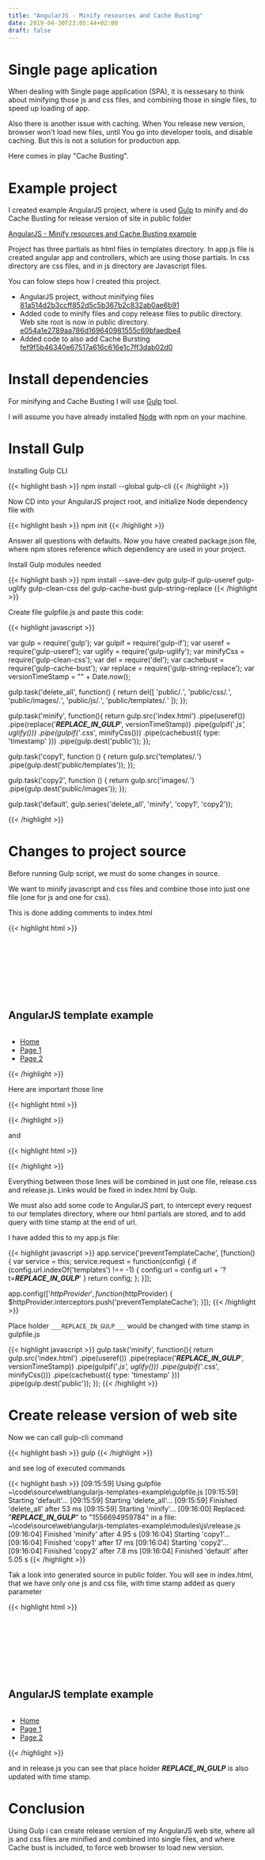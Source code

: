 ```yaml
---
title: "AngularJS - Minify resources and Cache Busting"
date: 2019-04-30T23:05:44+02:00
draft: false
---
```


# Single page aplication

When dealing with Single page application (SPA), it is nessesary to think about minifying those js and css files, and combining those in single files, to speed up loading of app.

Also there is another issue with caching. When You release new version, browser won't load new files, until You go into developer tools, and disable caching. But this is not a solution for production app.

Here comes in play "Cache Busting".

# Example project

I created example AngularJS project, where is used [Gulp](https://gulpjs.com/) to minify and do Cache Busting for release version of site in public folder

[AngularJS - Minify resources and Cache Busting example](https://github.com/dkeza/angularjs-templates-example)

Project has three partials as html files in templates directory. In app.js file is created angular app and controllers, which are using those partials.
In css directory are css files, and in js directory are Javascript files.

You can folow steps how I created this project.

* AngularJS project, without minifying files [81a514d2b3ccff852d5c5b367b2c832ab0ae6b91](https://github.com/dkeza/angularjs-templates-example/tree/81a514d2b3ccff852d5c5b367b2c832ab0ae6b91)
* Added code to minify files and copy release files to public directory. Web site root is now in public directory. [e054a1e2789aa786d169640981555c69bfaedbe4](https://github.com/dkeza/angularjs-templates-example/tree/e054a1e2789aa786d169640981555c69bfaedbe4)
* Added code to also add Cache Bursting [fef9f5b46340e67517a616c616e1c7ff3dab02d0](https://github.com/dkeza/angularjs-templates-example/tree/fef9f5b46340e67517a616c616e1c7ff3dab02d0)

# Install dependencies

For minifying and Cache Busting I will use [Gulp](https://gulpjs.com/) tool.

I will assume you have already installed [Node](https://nodejs.org/en/) with npm on your machine.

# Install Gulp

Installing Gulp CLI

{{< highlight bash >}}
npm install --global gulp-cli
{{< /highlight >}}

Now CD into your AngularJS project root, and initialize Node dependency file with

{{< highlight bash >}}
npm init
{{< /highlight >}}

Answer all questions with defaults.
Now you have created package.json file, where npm stores reference which dependency are used in your project.

Install Gulp modules needed

{{< highlight bash >}}
npm install --save-dev gulp gulp-if gulp-useref gulp-uglify gulp-clean-css del gulp-cache-bust gulp-string-replace
{{< /highlight >}}

Create file gulpfile.js and paste this code:

{{< highlight javascript >}}

var gulp  = require('gulp');
var gulpif = require('gulp-if');
var useref = require('gulp-useref');
var uglify = require('gulp-uglify');
var minifyCss = require('gulp-clean-css');
var del = require('del');
var cachebust = require('gulp-cache-bust');
var replace = require('gulp-string-replace');
var versionTimeStamp = "" + Date.now();

gulp.task('delete_all', function() {
  return del([
    'public/*.*',
    'public/css/*.*',
    'public/images/*.*',
    'public/js/*.*',
    'public/templates/*.*'
  ]);
});

gulp.task('minify', function(){
  return gulp.src('index.html')
          .pipe(useref())
          .pipe(replace('___REPLACE_IN_GULP___', versionTimeStamp))
          .pipe(gulpif('*.js', uglify()))
          .pipe(gulpif('*.css', minifyCss()))
          .pipe(cachebust({
            type: 'timestamp'
          }))
          .pipe(gulp.dest('public'));
});

gulp.task('copy1', function () {
    return gulp.src('templates/*.*')
        .pipe(gulp.dest('public/templates'));
});

gulp.task('copy2', function () {
  return gulp.src('images/*.*')
      .pipe(gulp.dest('public/images'));
});

gulp.task('default', gulp.series('delete_all', 'minify', 'copy1', 'copy2'));

{{< /highlight >}}

# Changes to project source

Before running Gulp script, we must do some changes in source.

We want to minify javascript and css files and combine those into just one file (one for js and one for css).

This is done adding comments to index.html

{{< highlight html >}}
<!DOCTYPE html>

<html lang="en">

<head>
  <meta charset="utf-8">
  <title>AngularJS template example</title>
  <meta name="viewport" content="width=device-width, initial-scale=1">
  <link href="//fonts.googleapis.com/css?family=Raleway:400,300,600" rel="stylesheet" type="text/css">
  <!-- build:css modules/css/release.css -->
  <link rel="stylesheet" href="css/normalize.css">
  <link rel="stylesheet" href="css/skeleton.css">
  <link rel="stylesheet" href="css/main.css">
  <!-- endbuild -->
  <link rel="icon" type="image/png" href="images/favicon.png">
</head>

<body>

  <div ng-app="App" class="container">
    <div class="row">
      <div class="one-half column" style="margin-top: 25%">
        <h2>AngularJS template example</h2>
        <div id="nav" class="fourteen columns">
          <ul>
            <li><a href="/">Home</a></li>
            <li><a href="/#!page1">Page 1</a></li>
            <li><a href="/#!page2">Page 2</a></li>
          </ul>
        </div>
        <div ng-controller="homeController">
          <div ng-view></div>
        </div>
      </div>
    </div>
  </div>

  <!-- build:js modules/js/release.js -->
  <script src="js/angular.min.js"></script>
  <script src="js/angular-route.min.js"></script>
  <script src="js/app.js"></script>
  <!-- endbuild -->

</body>

</html>
{{< /highlight >}}

Here are important those line

{{< highlight html >}}
<!-- build:css modules/css/release.css -->


<!-- endbuild -->
{{< /highlight >}}

and

{{< highlight html >}}
<!-- build:js modules/js/release.js -->


<!-- endbuild -->
{{< /highlight >}}

Everything between those lines will be combined in just one file, release.css and release.js. Links would be fixed in index.html by Gulp.

We must also add some code to AngularJS part, to intercept every request to our templates directory, where our html partials are stored, and to add query with time stamp at the end of url.

I have added this to my app.js file:

{{< highlight javascript >}}
  app.service('preventTemplateCache', [function() {
    var service = this;
    service.request = function(config) {
      if (config.url.indexOf('templates') !== -1) {
        config.url = config.url + '?t=___REPLACE_IN_GULP___'
      }
      return config;
    };
  }]);

  app.config(['$httpProvider',function ($httpProvider) {
    $httpProvider.interceptors.push('preventTemplateCache');
  }]);
{{< /highlight >}}

Place holder ```___REPLACE_IN_GULP___``` would be changed with time stamp in gulpfile.js

{{< highlight javascript >}}
gulp.task('minify', function(){
  return gulp.src('index.html')
          .pipe(useref())
          .pipe(replace('___REPLACE_IN_GULP___', versionTimeStamp))
          .pipe(gulpif('*.js', uglify()))
          .pipe(gulpif('*.css', minifyCss()))
          .pipe(cachebust({
            type: 'timestamp'
          }))
          .pipe(gulp.dest('public'));
});
{{< /highlight >}}

# Create release version of web site

Now we can call gulp-cli command

{{< highlight bash >}}
gulp
{{< /highlight >}}

and see log of executed commands

{{< highlight bash >}}
[09:15:59] Using gulpfile ~\code\source\web\angularjs-templates-example\gulpfile.js
[09:15:59] Starting 'default'...
[09:15:59] Starting 'delete_all'...
[09:15:59] Finished 'delete_all' after 53 ms
[09:15:59] Starting 'minify'...
[09:16:00] Replaced: "___REPLACE_IN_GULP___" to "1556694959784" in a file: ~\code\source\web\angularjs-templates-example\modules\js\release.js
[09:16:04] Finished 'minify' after 4.95 s
[09:16:04] Starting 'copy1'...
[09:16:04] Finished 'copy1' after 17 ms
[09:16:04] Starting 'copy2'...
[09:16:04] Finished 'copy2' after 7.8 ms
[09:16:04] Finished 'default' after 5.05 s
{{< /highlight >}}

Tak a look into generated source in public folder. You will see in index.html, that we have only one js and css file, with time stamp added as query parameter

{{< highlight html >}}
<!DOCTYPE html>

<html lang="en">

<head>
  <meta charset="utf-8">
  <title>AngularJS template example</title>
  <meta name="viewport" content="width=device-width, initial-scale=1">
  <link href="//fonts.googleapis.com/css?family=Raleway:400,300,600" rel="stylesheet" type="text/css">
  <link rel="stylesheet" href="modules/css/release.css?t=1556694960179">
  <link rel="icon" type="image/png" href="images/favicon.png">
</head>

<body>

  <div ng-app="App" class="container">
    <div class="row">
      <div class="one-half column" style="margin-top: 25%">
        <h2>AngularJS template example</h2>
        <div id="nav" class="fourteen columns">
          <ul>
            <li><a href="/">Home</a></li>
            <li><a href="/#!page1">Page 1</a></li>
            <li><a href="/#!page2">Page 2</a></li>
          </ul>
        </div>
        <div ng-controller="homeController">
          <div ng-view></div>
        </div>
      </div>
    </div>
  </div>

  <script src="modules/js/release.js?t=1556694960179"></script>

</body>

</html>
{{< /highlight >}}

and in release.js you can see that place holder ___REPLACE_IN_GULP___ is also updated with time stamp.

# Conclusion

Using Gulp i can create release version of my AngularJS web site, where all js and css files are minified and combined into single files, and where Cache bust is included, to force web browser to load new version.